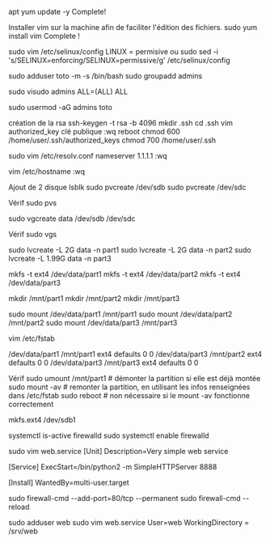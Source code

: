 apt yum update -y
Complete!

Installer vim sur la machine afin de faciliter l'édition des fichiers.
sudo yum install vim
Complete !

sudo vim /etc/selinux/config
LINUX = permisive
ou sudo sed -i 's/SELINUX=enforcing/SELINUX=permissive/g' /etc/selinux/config

sudo adduser toto -m -s /bin/bash
sudo groupadd admins

sudo visudo
admins  ALL=(ALL)       ALL

sudo usermod -aG admins toto

création de la rsa
ssh-keygen -t rsa -b 4096
mkdir .ssh
cd .ssh
vim authorized_key
clé publique
:wq
reboot
chmod 600 /home/user/.ssh/authorized_keys
chmod 700 /home/user/.ssh


sudo vim /etc/resolv.conf
nameserver 1.1.1.1
:wq

vim /etc/hostname
:wq

Ajout de 2 disque
lsblk
sudo pvcreate /dev/sdb
sudo pvcreate /dev/sdc

Vérif
sudo pvs

sudo vgcreate data /dev/sdb /dev/sdc

Vérif
sudo vgs

sudo lvcreate -L 2G data -n part1
sudo lvcreate -L 2G data -n part2
sudo lvcreate -L 1.99G data -n part3

mkfs -t ext4 /dev/data/part1
mkfs -t ext4 /dev/data/part2
mkfs -t ext4 /dev/data/part3

mkdir /mnt/part1
mkdir /mnt/part2
mkdir /mnt/part3

sudo mount /dev/data/part1 /mnt/part1
sudo mount /dev/data/part2 /mnt/part2
sudo mount /dev/data/part3 /mnt/part3

vim /etc/fstab

/dev/data/part1 /mnt/part1 ext4 defaults 0 0
/dev/data/part3 /mnt/part2 ext4 defaults 0 0
/dev/data/part3 /mnt/part3 ext4 defaults 0 0

Vérif
sudo umount /mnt/part1            # démonter la partition si elle est déjà montée
sudo mount -av                             # remonter la partition, en utilisant les infos renseignées dans /etc/fstab
sudo reboot                                    # non nécessaire si le mount -av fonctionne correctement




mkfs.ext4 /dev/sdb1


systemctl is-active firewalld
sudo systemctl enable firewalld

sudo vim web.service
[Unit]
Description=Very simple web service

[Service]
ExecStart=/bin/python2 -m SimpleHTTPServer 8888

[Install]
WantedBy=multi-user.target

sudo firewall-cmd --add-port=80/tcp --permanent
sudo firewall-cmd --reload


sudo adduser web
sudo vim web.service
User=web
WorkingDirectory = /srv/web

